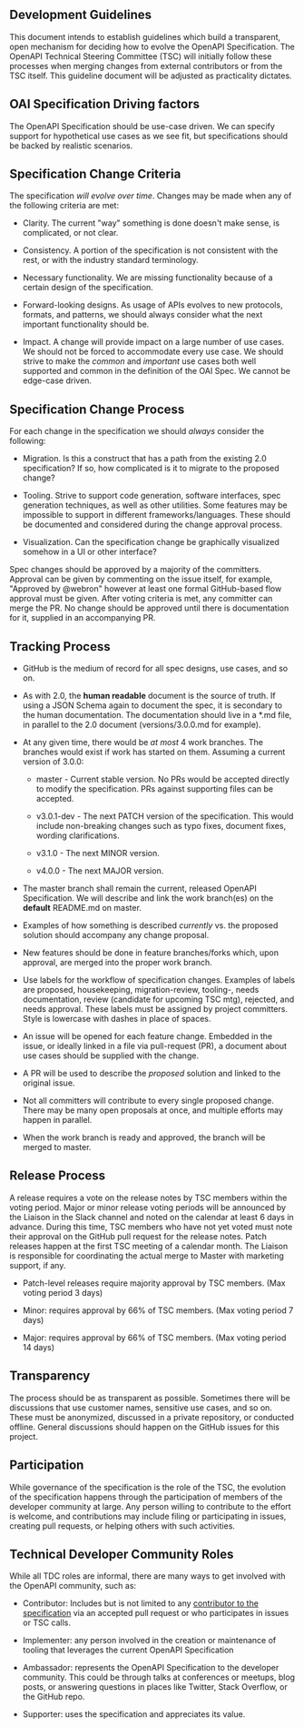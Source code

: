 ## Development Guidelines

This document intends to establish guidelines which build a transparent, open mechanism for deciding how to evolve the OpenAPI Specification. The OpenAPI Technical Steering Committee (TSC) will initially follow these processes when merging changes from external contributors or from the TSC itself. This guideline document will be adjusted as practicality dictates.

## OAI Specification Driving factors

The OpenAPI Specification should be use-case driven. We can specify support for hypothetical use cases as we see fit, but specifications should be backed by realistic scenarios.

## Specification Change Criteria

The specification *will evolve over time*. Changes  may be made when any of the following criteria are met:

* Clarity. The current "way" something is done doesn't make sense, is complicated, or not clear.

* Consistency. A portion of the specification is not consistent with the rest, or with the industry standard terminology.

* Necessary functionality. We are missing functionality because of a certain design of the specification.

* Forward-looking designs. As usage of APIs evolves to new protocols, formats, and patterns, we should always consider what the next important functionality should be.

* Impact. A change will provide impact on a large number of use cases. We should not be forced to accommodate every use case. We should strive to make the *common* and *important* use cases both well supported and common in the definition of the OAI Spec. We cannot be edge-case driven.

## Specification Change Process

For each change in the specification we should *always* consider the following:

* Migration. Is this a construct that has a path from the existing 2.0 specification? If so, how complicated is it to migrate to the proposed change?

* Tooling. Strive to support code generation, software interfaces, spec generation techniques, as well as other utilities. Some features may be impossible to support in different frameworks/languages. These should be documented and considered during the change approval process.

* Visualization. Can the specification change be graphically visualized somehow in a UI or other interface?

Spec changes should be approved by a majority of the committers. Approval can be given by commenting on the issue itself, for example, "Approved by @webron" however at least one formal GitHub-based  flow approval must be given. After voting criteria is met, any committer can merge the PR. No change should be approved until there is documentation for it, supplied in an accompanying PR. 

## Tracking Process

* GitHub is the medium of record for all spec designs, use cases, and so on.

* As with 2.0, the **human readable** document is the source of truth. If using a JSON Schema again to document the spec, it is secondary to the human documentation. The documentation should live in a *.md file, in parallel to the 2.0 document (versions/3.0.0.md for example).

* At any given time, there would be *at most* 4 work branches. The branches would exist if work has started on them. Assuming a current version of 3.0.0:

    * master - Current stable version. No PRs would be accepted directly to modify the specification. PRs against supporting files can be accepted.

    * v3.0.1-dev - The next PATCH version of the specification. This would include non-breaking changes such as typo fixes, document fixes, wording clarifications.

    * v3.1.0 - The next MINOR version.

    * v4.0.0 - The next MAJOR version.

* The master branch shall remain the current, released OpenAPI Specification. We will describe and link the work branch(es) on the **default** README.md on master.

* Examples of how something is described *currently* vs. the proposed solution should accompany any change proposal.

* New features should be done in feature branches/forks which, upon approval, are merged into the proper work branch.

* Use labels for the workflow of specification changes. Examples of labels are proposed, housekeeping, migration-review, tooling-, needs documentation, review (candidate for upcoming TSC mtg), rejected, and needs approval. These labels must be assigned by project committers. Style is lowercase with dashes in place of spaces.

* An issue will be opened for each feature change. Embedded in the issue, or ideally linked in a file via pull-request (PR), a document about use cases should be supplied with the change.

* A PR will be used to describe the *proposed* solution and linked to the original issue.

* Not all committers will contribute to every single proposed change. There may be many open proposals at once, and multiple efforts may happen in parallel.

* When the work branch is ready and approved, the branch will be merged to master.

## Release Process

A release requires a vote on the release notes by TSC members within the voting period. Major or minor release voting periods will be announced by the Liaison in the Slack channel and noted on the calendar at least 6 days in advance. During this time, TSC members who have not yet voted must note their approval on the GitHub pull request for the release notes. Patch releases happen at the first TSC meeting of a calendar month. The Liaison is responsible for coordinating the actual merge to Master with marketing support, if any.

* Patch-level releases require majority approval by TSC members. (Max voting period 3 days)

* Minor: requires approval by 66% of TSC members. (Max voting period 7 days)

* Major: requires approval by 66% of TSC members. (Max voting period 14 days)

## Transparency

The process should be as transparent as possible. Sometimes there will be discussions that use customer names, sensitive use cases, and so on. These must be anonymized, discussed in a private repository, or conducted offline. General discussions should happen on the GitHub issues for this project.

## Participation

While governance of the specification is the role of the TSC, the evolution of the specification happens through the participation of members of the developer community at large. Any person willing to contribute to the effort is welcome, and contributions may include filing or participating in issues, creating pull requests, or helping others with such activities.

## Technical Developer Community Roles

While all TDC roles are informal, there are many ways to get involved with the OpenAPI community, such as:

* Contributor: Includes but is not limited to any [contributor to the specification](https://github.com/OAI/OpenAPI-Specification/graphs/contributors) via an accepted pull request or who participates in issues or TSC calls.

* Implementer: any person involved in the creation or maintenance of tooling that leverages the current OpenAPI Specification

* Ambassador: represents the OpenAPI Specification to the developer community. This could be through talks at conferences or meetups, blog posts, or answering questions in places like Twitter, Stack Overflow, or the GitHub repo.

* Supporter: uses the specification and appreciates its value. 
